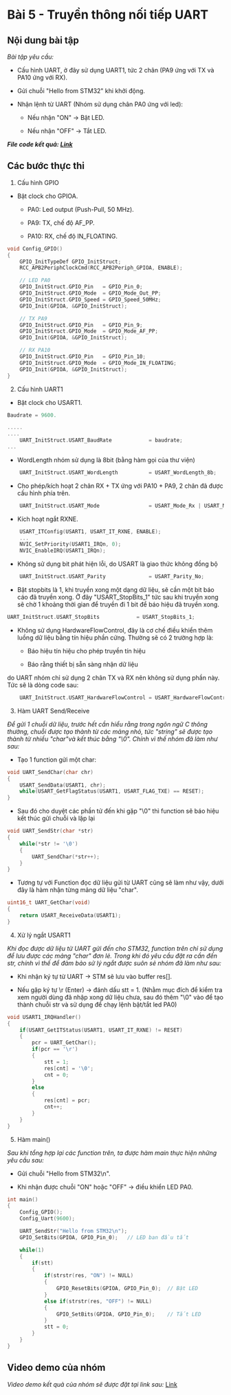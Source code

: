 # Bài 5 - Truyền thông nối tiếp UART

## Nội dung bài tập

_Bài tập yêu cầu:_

- Cấu hình UART, ở đây sử dụng UART1, tức 2 chân (PA9 ứng với TX và PA10 ứng với RX).

- Gửi chuỗi "Hello from STM32" khi khởi động.

- Nhận lệnh từ UART (Nhóm sử dụng chân PA0 ứng với led):

	+ Nếu nhận "ON" → Bật LED.

	+ Nếu nhận "OFF" → Tắt LED.

***File code kết quả: [Link]()***

## Các bước thực thi

1. Cấu hình GPIO

- Bật clock cho GPIOA.

	+ PA0: Led output (Push-Pull, 50 MHz).

	+ PA9: TX, chế độ AF_PP.

	+ PA10: RX, chế độ IN_FLOATING.

```c
void Config_GPIO()
{
	GPIO_InitTypeDef GPIO_InitStruct;
	RCC_APB2PeriphClockCmd(RCC_APB2Periph_GPIOA, ENABLE);

	// LED PA0
	GPIO_InitStruct.GPIO_Pin   = GPIO_Pin_0;
	GPIO_InitStruct.GPIO_Mode  = GPIO_Mode_Out_PP;
	GPIO_InitStruct.GPIO_Speed = GPIO_Speed_50MHz;
	GPIO_Init(GPIOA, &GPIO_InitStruct);

	// TX PA9
	GPIO_InitStruct.GPIO_Pin   = GPIO_Pin_9;
	GPIO_InitStruct.GPIO_Mode  = GPIO_Mode_AF_PP;
	GPIO_Init(GPIOA, &GPIO_InitStruct);

	// RX PA10
	GPIO_InitStruct.GPIO_Pin   = GPIO_Pin_10;
	GPIO_InitStruct.GPIO_Mode  = GPIO_Mode_IN_FLOATING;
	GPIO_Init(GPIOA, &GPIO_InitStruct);
}
```

2. Cấu hình UART1

- Bật clock cho USART1.

```c
Baudrate = 9600.

.....
....
	UART_InitStruct.USART_BaudRate            = baudrate;
...
```

- WordLength nhóm sử dụng là 8bit (bằng hàm gọi của thư viện)

```c
	UART_InitStruct.USART_WordLength          = USART_WordLength_8b;
```

- Cho phép/kích hoạt 2 chân RX + TX ứng với PA10 + PA9, 2 chân đã được cấu hình phía trên.

```c
	UART_InitStruct.USART_Mode                = USART_Mode_Rx | USART_Mode_Tx;
```

- Kích hoạt ngắt RXNE.

```c
	USART_ITConfig(USART1, USART_IT_RXNE, ENABLE);
	...
	NVIC_SetPriority(USART1_IRQn, 0);
	NVIC_EnableIRQ(USART1_IRQn);
```

- Không sử dụng bit phát hiện lỗi, do USART là giao thức không đồng bộ
```c
	UART_InitStruct.USART_Parity              = USART_Parity_No;
```

- Bật stopbits là 1, khi truyền xong một dạng dữ liệu, sẽ cần một bit báo cáo đã truyền xong. Ở đây "USART_StopBits_1" tức sau khi truyền xong sẽ chờ 1 khoảng thời gian để truyền đi 1 bit để báo hiệu đã truyền xong.

```c
UART_InitStruct.USART_StopBits            = USART_StopBits_1;
```

- Không sử dụng HardwareFlowControl, đây là cơ chế điều khiển thêm luồng dữ liệu bằng tín hiệu phần cứng. Thường sẽ có 2 trường hợp là:

	+ Báo hiệu tín hiệu cho phép truyền tín hiệu 
	
	+ Báo rằng thiết bị sẵn sàng nhận dữ liệu 
	
do UART nhóm chỉ sử dụng 2 chân TX và RX nên không sử dụng phần này. Tức sẽ là dòng code sau:

```c
	UART_InitStruct.USART_HardwareFlowControl = USART_HardwareFlowControl_None;
```



3. Hàm UART Send/Receive

_Để gửi 1 chuỗi dữ liệu, trước hết cần hiểu rằng trong ngôn ngữ C thông thường, chuỗi được tạo thành từ các mảng nhỏ, tức "string" sẽ được tạo thành từ nhiều "char"và kết thúc bằng "\0". Chính vì thế nhóm đã làm như sau:_

- Tạo 1 function gửi một char:
```c
void UART_SendChar(char chr)
{
	USART_SendData(USART1, chr);
	while(USART_GetFlagStatus(USART1, USART_FLAG_TXE) == RESET);
}
```

- Sau đó cho duyệt các phần tử đến khi gặp "\0" thì function sẽ báo hiệu kết thúc gửi chuỗi và lặp lại 

```c
void UART_SendStr(char *str)
{
	while(*str != '\0')
	{
		UART_SendChar(*str++);
	}
}
```

- Tương tự với Function đọc dữ liệu gửi từ UART cũng sẽ làm như vậy, dưới đây là hàm nhận từng mảng dữ liệu "char".
```c
uint16_t UART_GetChar(void)
{
	return USART_ReceiveData(USART1);
}
```


4. Xử lý ngắt USART1

_Khi đọc được dữ liệu từ UART gửi đến cho STM32, function trên chỉ sử dụng để lưu được các mảng "char" đơn lẻ. Trong khi đó yêu cầu đặt ra cần đến str, chính vì thế để đảm bảo sử lý ngắt được suôn sẻ nhóm đã làm như sau:_

- Khi nhận ký tự từ UART → STM sẽ lưu vào buffer res[].

- Nếu gặp ký tự \r (Enter) → đánh dấu stt = 1. (Nhằm mục đích để kiểm tra xem người dùng đã nhập xong dữ liệu chưa, sau đó thêm "\0" vào để tạo thành chuỗi str và sử dụng để chạy lệnh bật/tắt led PA0)

```c
void USART1_IRQHandler()
{
	if(USART_GetITStatus(USART1, USART_IT_RXNE) != RESET)
	{
		pcr = UART_GetChar();
		if(pcr == '\r')
		{
			stt = 1;
			res[cnt] = '\0';
			cnt = 0;
		}
		else
		{
			res[cnt] = pcr;
			cnt++;
		}
	}
}
```

5. Hàm main()

_Sau khi tổng hợp lại các function trên, ta được hàm main thực hiện những yêu cầu sau:_

- Gửi chuỗi "Hello from STM32\n".

- Khi nhận được chuỗi "ON" hoặc "OFF" → điều khiển LED PA0.

```c
int main()
{
	Config_GPIO();
	Config_Uart(9600);

	UART_SendStr("Hello from STM32\n");
	GPIO_SetBits(GPIOA, GPIO_Pin_0);   // LED ban đầu tắt

	while(1)
	{
		if(stt)
		{
			if(strstr(res, "ON") != NULL)
			{
				GPIO_ResetBits(GPIOA, GPIO_Pin_0);  // Bật LED
			}
			else if(strstr(res, "OFF") != NULL)
			{
				GPIO_SetBits(GPIOA, GPIO_Pin_0);    // Tắt LED
			}
			stt = 0;
		}
	}
}
```

## Video demo của nhóm 

_Video demo kết quả của nhóm sẽ được đặt tại link sau:_
[Link](https://drive.google.com/file/d/1EgeH4ssygYtohvyeIW6RTsmqJtF0CMg-/view?usp=sharing)